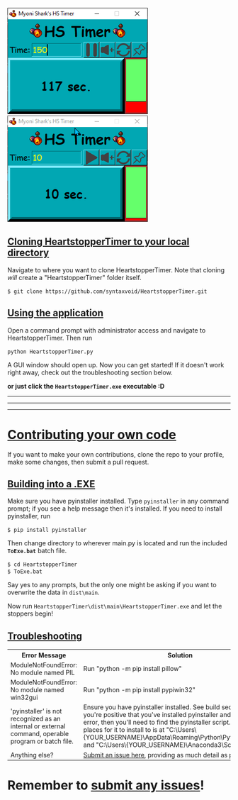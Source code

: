![sample_1](https://github.com/SyntaxVoid/HeartstopperTimer/blob/main/samples/sample1.png?raw=True)
![sample_2](https://github.com/SyntaxVoid/HeartstopperTimer/blob/main/samples/sample2.gif?raw=True)


## [Cloning HeartstopperTimer to your local directory][100]
Navigate to where you want to clone HeartstopperTimer. Note that cloning *will* create a "HeartstopperTimer" folder itself.

```
$ git clone https://github.com/syntaxvoid/HeartstopperTimer.git
```

## [Using the application][101]
Open a command prompt with administrator access and navigate to HeartstopperTimer. Then run
```
python HeartstopperTimer.py
```
A GUI window should open up. Now you can get started! If it doesn't work right away, check out the troubleshooting section below.

__**or just click the `HeartstopperTimer.exe` executable :D**__


---
---
---

# [Contributing your own code][103]
If you want to make your own contributions, clone the repo to your profile, make some changes, then submit a pull request.


## [Building into a .EXE][999]

Make sure you have pyinstaller installed. Type `pyinstaller` in any command prompt; if you see a help message then it's installed. If you need to install pyinstaller, run
```
$ pip install pyinstaller
```

Then change directory to wherever main.py is located and run the included **`ToExe.bat`** batch file.
```
$ cd HeartstopperTimer
$ ToExe.bat
```
Say yes to any prompts, but the only one might be asking if you want to overwrite the data in `dist\main`. 

Now run `HeartstopperTimer\dist\main\HeartstopperTimer.exe` and let the stoppers begin!

## [Troubleshooting][102]

<table>
  <tbody>
    <tr>
      <th align="center">Error Message</th>
      <th align="center">Solution</th>
    </tr>
    <tr>
      <td>ModuleNotFoundError: No module named PIL</td>
      <td>Run "python -m pip install pillow"</td>
    </tr>
    <tr>
      <td>ModuleNotFoundError: No module named win32gui</td>
      <td>Run "python -m pip install pypiwin32"</td>
    </tr>
    <tr>
    <td>'pyinstaller' is not recognized as an internal or external command,
operable program or batch file.</td>
    <td>Ensure you have pyinstaller installed. See build section above. If you're positive that you've installed pyinstaller and still see the error, then you'll need to find the pyinstaller script. Twp popular places for it to install to is at "C:\Users\{YOUR_USERNAME}\AppData\Roaming\Python\Python38\Scripts" and "C:\Users\{YOUR_USERNAME}\Anaconda3\Scripts\</td>
    </tr>
    <tr>
      <td>Anything else?</td>
      <td><a href="https://github.com/SyntaxVoid/HeartstopperTimer/issues/new">Submit an issue here</a>, providing as much detail as possible. </td>
    </tr>
  </tbody>
</table>


# Remember to [submit any issues][1]!


[1]: https://github.com/SyntaxVoid/HeartstopperTimer/issues/new

[100]: https://github.com/SyntaxVoid/HeartstopperTimer#cloning-heartstoppertimer-to-your-local-directory
[101]: https://github.com/SyntaxVoid/HeartstopperTimer#using-the-application
[102]: https://github.com/SyntaxVoid/HeartstopperTimer#troubleshooting
[103]: https://github.com/SyntaxVoid/HeartstopperTimer#contributing-your-own-code
[999]: https://github.com/SyntaxVoid/HeartstopperTimer#building-into-a-exe
